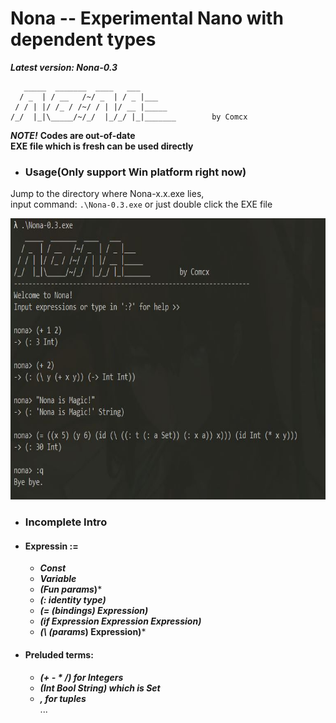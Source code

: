 # Nona -- Experimental Nano with dependent types
***Latest version: Nona-0.3***  

```
   _____  _______  ____   ___ 
  / _  | / __   /~/ _  | / _ |___
 / / | |/ /_ / /~/ / | |/ __ |_____
/_/  |_|\_____/~/_/  |_/_/ |_|_______        by Comcx 

```

***NOTE!***
**Codes are out-of-date**  
**EXE file which is fresh can be used directly**

- ### Usage(Only support Win platform right now)

Jump to the directory where Nona-x.x.exe lies,  
input command: `.\Nona-0.3.exe` or just double click the EXE file

<img width="700" height="450" src="https://github.com/Comcx/Nona/blob/master/repl.jpg"/>

- ### Incomplete Intro  

* #### Expressin :=
  - ***Const***  
  - ***Variable***  
  - ***(Fun params*)***  
  - ***(: identity type)***  
  - ***(= (bindings) Expression)***  
  - ***(if Expression Expression Expression)***
  - ***(\ (params*) Expression)***  
 
 * #### Preluded terms:
   - ***(+ - * /) for Integers***  
   - ***(Int Bool String) which is Set***  
   - ***, for tuples***  
   ...  



